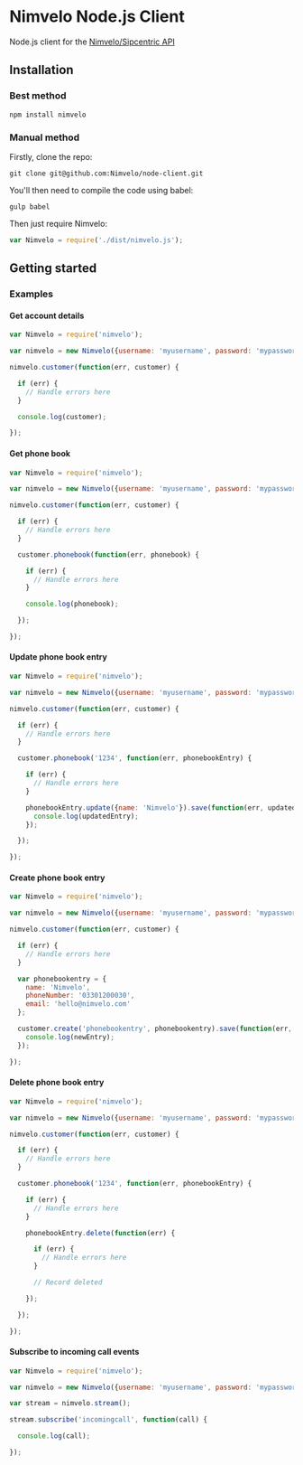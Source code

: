 # Nimvelo Node.js Client

Node.js client for the [Nimvelo/Sipcentric API](https://developer.sipcentric.com/)


## Installation

### Best method

```
npm install nimvelo
```

### Manual method

Firstly, clone the repo:

```
git clone git@github.com:Nimvelo/node-client.git
```

You'll then need to compile the code using babel:

```
gulp babel
```

Then just require Nimvelo:

```js
var Nimvelo = require('./dist/nimvelo.js');
```

## Getting started

### Examples

#### Get account details

```js
var Nimvelo = require('nimvelo');

var nimvelo = new Nimvelo({username: 'myusername', password: 'mypassword'});

nimvelo.customer(function(err, customer) {

  if (err) {
    // Handle errors here
  }

  console.log(customer);

});
```

#### Get phone book

```js
var Nimvelo = require('nimvelo');

var nimvelo = new Nimvelo({username: 'myusername', password: 'mypassword'});

nimvelo.customer(function(err, customer) {

  if (err) {
    // Handle errors here
  }

  customer.phonebook(function(err, phonebook) {

    if (err) {
      // Handle errors here
    }

    console.log(phonebook);

  });

});
```

#### Update phone book entry

```js
var Nimvelo = require('nimvelo');

var nimvelo = new Nimvelo({username: 'myusername', password: 'mypassword'});

nimvelo.customer(function(err, customer) {

  if (err) {
    // Handle errors here
  }

  customer.phonebook('1234', function(err, phonebookEntry) {

    if (err) {
      // Handle errors here
    }

    phonebookEntry.update({name: 'Nimvelo'}).save(function(err, updatedEntry) {
      console.log(updatedEntry);
    });

  });

});
```

#### Create phone book entry

```js
var Nimvelo = require('nimvelo');

var nimvelo = new Nimvelo({username: 'myusername', password: 'mypassword'});

nimvelo.customer(function(err, customer) {

  if (err) {
    // Handle errors here
  }

  var phonebookentry = {
    name: 'Nimvelo',
    phoneNumber: '03301200030',
    email: 'hello@nimvelo.com'
  };

  customer.create('phonebookentry', phonebookentry).save(function(err, newEntry) {
    console.log(newEntry);
  });

});
```

#### Delete phone book entry

```js
var Nimvelo = require('nimvelo');

var nimvelo = new Nimvelo({username: 'myusername', password: 'mypassword'});

nimvelo.customer(function(err, customer) {

  if (err) {
    // Handle errors here
  }

  customer.phonebook('1234', function(err, phonebookEntry) {

    if (err) {
      // Handle errors here
    }

    phonebookEntry.delete(function(err) {

      if (err) {
        // Handle errors here
      }

      // Record deleted

    });

  });

});
```


#### Subscribe to incoming call events

```js
var Nimvelo = require('nimvelo');

var nimvelo = new Nimvelo({username: 'myusername', password: 'mypassword'});

var stream = nimvelo.stream();

stream.subscribe('incomingcall', function(call) {

  console.log(call);

});

```
